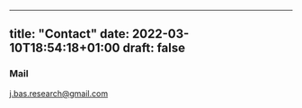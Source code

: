 
---
title: "Contact"
date: 2022-03-10T18:54:18+01:00
draft: false
---

### Mail

j.bas.research@gmail.com